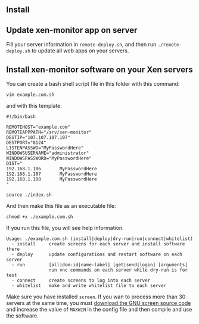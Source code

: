 Install
-------

## Update xen-monitor app on server

Fill your server information in `remote-deploy.sh`, and then
run `./remote-deploy.sh` to update all web apps on your servers.

## Install xen-monitor software on your Xen servers

You can create a bash shell script file in this folder with this command:

```
vim example.com.sh
```

and with this template:

```shell
#!/bin/bash

REMOTEHOST="example.com"
REMOTEAPPPATH="/srv/xen-monitor"
DESTIP="107.107.107.107"
DESTPORT="8124"
LISTENPASSWD="MyPasswordHere"
WINDOWSUSERNAME="administrator"
WINDOWSPASSWORD="MyPasswordHere"
DIST="
192.168.1.106       MyPasswordHere
192.168.1.107       MyPasswordHere
192.168.1.108       MyPasswordHere
"

source ./index.sh
```

And then make this file as an executable file:

```
chmod +x ./example.com.sh
```

If you run this file, you will see help information.

```
Usage: ./example.com.sh (install|deploy|dry-run|run|connect|whitelist)
  - install     create screens for each server and install software there
  - deploy      update configurations and restart software on each server
  - run         [all|dom-id|name-label] [get|send|login] [arguments]
                run vnc commands on each server while dry-run is for test
  - connect     create screens to log into each server
  - whitelist   make and write whitelist file to each server
```

Make sure you have installed `screen`. If you wan to process more than 30
servers at the same time, you must [download the GNU screen source
code](http://ftp.gnu.org/gnu/screen/) and increase the value of `MAXWIN`
in the config file and then compile and use the software.
